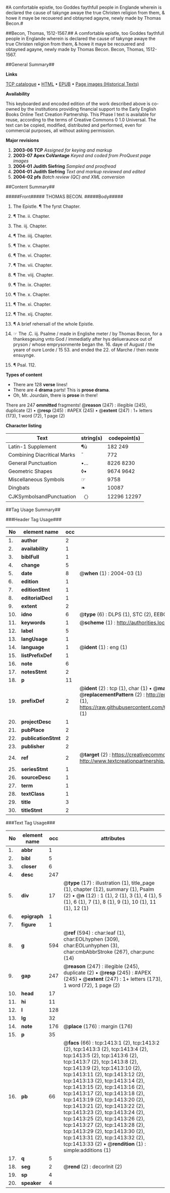 #A comfortable epistle, too Goddes faythfull people in Englande wherein is declared the cause of takynge awaye the true Christen religion from them, & howe it maye be recouered and obtayned agayne, newly made by Thomas Becon.#

##Becon, Thomas, 1512-1567.##
A comfortable epistle, too Goddes faythfull people in Englande wherein is declared the cause of takynge awaye the true Christen religion from them, & howe it maye be recouered and obtayned agayne, newly made by Thomas Becon.
Becon, Thomas, 1512-1567.

##General Summary##

**Links**

[TCP catalogue](http://www.ota.ox.ac.uk/tcp/)  • 
[HTML](http://tei.it.ox.ac.uk/tcp/Texts-HTML/free/A06/A06710.html)  • 
[EPUB](http://tei.it.ox.ac.uk/tcp/Texts-EPUB/free/A06/A06710.epub) • 
[Page images (Historical Texts)](https://data.historicaltexts.jisc.ac.uk/view?pubId=eebo-99837104e&pageId=eebo-99837104e-1413-1)

**Availability**

This keyboarded and encoded edition of the
	       work described above is co-owned by the institutions
	       providing financial support to the Early English Books
	       Online Text Creation Partnership. This Phase I text is
	       available for reuse, according to the terms of Creative
	       Commons 0 1.0 Universal. The text can be copied,
	       modified, distributed and performed, even for
	       commercial purposes, all without asking permission.

**Major revisions**

1. __2003-06__ __TCP__ *Assigned for keying and markup*
1. __2003-07__ __Apex CoVantage__ *Keyed and coded from ProQuest page images*
1. __2004-01__ __Judith Siefring__ *Sampled and proofread*
1. __2004-01__ __Judith Siefring__ *Text and markup reviewed and edited*
1. __2004-02__ __pfs__ *Batch review (QC) and XML conversion*

##Content Summary##

#####Front#####
THOMAS BECON.
#####Body#####

1. The Epistle. ¶ The fyrst Chapter.

1. ¶ The. ii. Chapter.

1. The. iij. Chapter.

1. ¶ The. iiij. Chapter.

1. ¶ The. v. Chapter.

1. ¶ The. vi. Chapter.

1. ¶ The. vii. Chapter.

1. ¶ The. viij. Chapter.

1. ¶ The. ix. Chapter.

1. ¶ The. x. Chapter.

1. ¶ The. xi. Chapter.

1. ¶ The. xij. Chapter.

1. ¶ A brief rehersall of the whole Epistle.

1. ☞ The .C. iij. Psalme / made in Englishe meter / by Thomas Becon, for a thankesgeuing vnto God / immediatly after hys deliueraunce out of pryson / whose emprysonmente began the. 16. daye of August / the yeare of oure Lorde / 15 53. and ended the 22. of Marche / then nexte ensuynge.

1. ¶ Psal. 112.

**Types of content**

  * There are 128 **verse** lines!
  * There are 4 **drama** parts! This is **prose drama**.
  * Oh, Mr. Jourdain, there is **prose** in there!

There are 247 **ommitted** fragments! 
 @__reason__ (247) : illegible (245), duplicate (2)  •  @__resp__ (245) : #APEX (245)  •  @__extent__ (247) : 1+ letters (173), 1 word (72), 1 page (2)

**Character listing**


|Text|string(s)|codepoint(s)|
|---|---|---|
|Latin-1 Supplement|¶ù|182 249|
|Combining             Diacritical Marks|̄|772|
|General Punctuation|•…|8226 8230|
|Geometric Shapes|◊▪|9674 9642|
|Miscellaneous Symbols|☞|9758|
|Dingbats|❧|10087|
|CJKSymbolsandPunctuation|〈〉|12296 12297|

##Tag Usage Summary##

###Header Tag Usage###

|No|element name|occ|attributes|
|---|---|---|---|
|1.|__author__|2||
|2.|__availability__|1||
|3.|__biblFull__|1||
|4.|__change__|5||
|5.|__date__|8| @__when__ (1) : 2004-03 (1)|
|6.|__edition__|1||
|7.|__editionStmt__|1||
|8.|__editorialDecl__|1||
|9.|__extent__|2||
|10.|__idno__|6| @__type__ (6) : DLPS (1), STC (2), EEBO-CITATION (1), PROQUEST (1), VID (1)|
|11.|__keywords__|1| @__scheme__ (1) : http://authorities.loc.gov/ (1)|
|12.|__label__|5||
|13.|__langUsage__|1||
|14.|__language__|1| @__ident__ (1) : eng (1)|
|15.|__listPrefixDef__|1||
|16.|__note__|6||
|17.|__notesStmt__|2||
|18.|__p__|11||
|19.|__prefixDef__|2| @__ident__ (2) : tcp (1), char (1)  •  @__matchPattern__ (2) : ([0-9\-]+):([0-9IVX]+) (1), (.+) (1)  •  @__replacementPattern__ (2) : http://eebo.chadwyck.com/downloadtiff?vid=$1&page=$2 (1), https://raw.githubusercontent.com/textcreationpartnership/Texts/master/tcpchars.xml#$1 (1)|
|20.|__projectDesc__|1||
|21.|__pubPlace__|2||
|22.|__publicationStmt__|2||
|23.|__publisher__|2||
|24.|__ref__|2| @__target__ (2) : https://creativecommons.org/publicdomain/zero/1.0/ (1), http://www.textcreationpartnership.org/docs/. (1)|
|25.|__seriesStmt__|1||
|26.|__sourceDesc__|1||
|27.|__term__|1||
|28.|__textClass__|1||
|29.|__title__|3||
|30.|__titleStmt__|2||


###Text Tag Usage###

|No|element name|occ|attributes|
|---|---|---|---|
|1.|__abbr__|1||
|2.|__bibl__|5||
|3.|__closer__|6||
|4.|__desc__|247||
|5.|__div__|17| @__type__ (17) : illustration (1), title_page (1), chapter (12), summary (1), Psalm (2)  •  @__n__ (12) : 1 (1), 2 (1), 3 (1), 4 (1), 5 (1), 6 (1), 7 (1), 8 (1), 9 (1), 10 (1), 11 (1), 12 (1)|
|6.|__epigraph__|1||
|7.|__figure__|1||
|8.|__g__|594| @__ref__ (594) : char:leaf (1), char:EOLhyphen (309), char:EOLunhyphen (3), char:cmbAbbrStroke (267), char:punc (14)|
|9.|__gap__|247| @__reason__ (247) : illegible (245), duplicate (2)  •  @__resp__ (245) : #APEX (245)  •  @__extent__ (247) : 1+ letters (173), 1 word (72), 1 page (2)|
|10.|__head__|17||
|11.|__hi__|11||
|12.|__l__|128||
|13.|__lg__|32||
|14.|__note__|176| @__place__ (176) : margin (176)|
|15.|__p__|35||
|16.|__pb__|66| @__facs__ (66) : tcp:1413:1 (2), tcp:1413:2 (2), tcp:1413:3 (2), tcp:1413:4 (2), tcp:1413:5 (2), tcp:1413:6 (2), tcp:1413:7 (2), tcp:1413:8 (2), tcp:1413:9 (2), tcp:1413:10 (2), tcp:1413:11 (2), tcp:1413:12 (2), tcp:1413:13 (2), tcp:1413:14 (2), tcp:1413:15 (2), tcp:1413:16 (2), tcp:1413:17 (2), tcp:1413:18 (2), tcp:1413:19 (2), tcp:1413:20 (2), tcp:1413:21 (2), tcp:1413:22 (2), tcp:1413:23 (2), tcp:1413:24 (2), tcp:1413:25 (2), tcp:1413:26 (2), tcp:1413:27 (2), tcp:1413:28 (2), tcp:1413:29 (2), tcp:1413:30 (2), tcp:1413:31 (2), tcp:1413:32 (2), tcp:1413:33 (2)  •  @__rendition__ (1) : simple:additions (1)|
|17.|__q__|5||
|18.|__seg__|2| @__rend__ (2) : decorInit (2)|
|19.|__sp__|4||
|20.|__speaker__|4||
